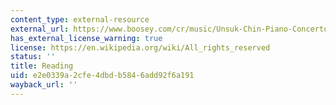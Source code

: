 ```yaml
---
content_type: external-resource
external_url: https://www.boosey.com/cr/music/Unsuk-Chin-Piano-Concerto/247
has_external_license_warning: true
license: https://en.wikipedia.org/wiki/All_rights_reserved
status: ''
title: Reading
uid: e2e0339a-2cfe-4dbd-b584-6add92f6a191
wayback_url: ''
---
```


